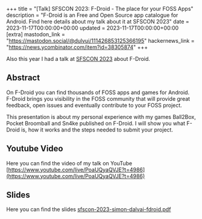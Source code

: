 +++
title = "[Talk] SFSCON 2023: F-Droid - The place for your FOSS Apps"
description = "F-Droid is an Free and Open Source app catalogue for Android. Find here details about my talk about it at SFSCON 2023"
date = 2023-11-17T00:00:00+00:00
updated = 2023-11-17T00:00:00+00:00
[extra]
mastodon_link = "https://mastodon.social/@dulvui/111426853125366195"
hackernews_link = "https://news.ycombinator.com/item?id=38305874"
+++

Also this year I had a talk at [SFSCON 2023](https://www.sfscon.it/) about F-Droid.  

## Abstract
On F-Droid you can find thousands of FOSS apps and games for Android.
F-Droid brings you visibility in the FOSS community that will provide great feedback, open issues and eventually contribute to your FOSS project.

This presentation is about my personal experience with my games Ball2Box, Pocket Broomball and Sn4ke published on F-Droid. I will show you what F-Droid is, how it works and the steps needed to submit your project.

## Youtube Video
Here you can find the video of my talk on YouTube [https://www.youtube.com/live/PoaUQyaQVJE?t=4986](https://www.youtube.com/live/PoaUQyaQVJE?t=4986)

## Slides
Here you can find the slides [sfscon-2023-simon-dalvai-fdroid.pdf](sfscon-2023-simon-dalvai-fdroid.pdf)
